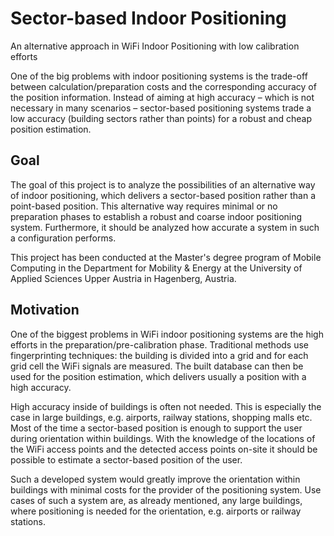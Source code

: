 # Sector-based Indoor Positioning

An alternative approach in WiFi Indoor Positioning with low calibration efforts

One of the big problems with indoor positioning systems is the trade-off between calculation/preparation costs and the corresponding accuracy of the position information. Instead of aiming at high accuracy – which is not necessary in many scenarios – sector-based positioning systems trade a low accuracy (building sectors rather than points) for a robust and cheap position estimation.

## Goal

The goal of this project is to analyze the possibilities of an alternative way of indoor positioning, which delivers a sector-based position rather than a point-based position. This alternative way requires minimal or no preparation phases to establish a robust and coarse indoor positioning system. Furthermore, it should be analyzed how accurate a system in such a configuration performs.

This project has been conducted at the Master's degree program of Mobile Computing in the Department for Mobility & Energy at the University of Applied Sciences Upper Austria in Hagenberg, Austria.

## Motivation

One of the biggest problems in WiFi indoor positioning systems are the high efforts in the preparation/pre-calibration phase. Traditional methods use fingerprinting techniques: the building is divided into a grid and for each grid cell the WiFi signals are measured. The built database can then be used for the position estimation, which delivers usually a position with a high accuracy.

High accuracy inside of buildings is often not needed. This is especially the case in large buildings, e.g. airports, railway stations, shopping malls etc. Most of the time a sector-based position is enough to support the user during orientation within buildings.
With the knowledge of the locations of the WiFi access points and the detected access points on-site it should be possible to estimate a sector-based position of the user.

Such a developed system would greatly improve the orientation within buildings with minimal costs for the provider of the positioning system. Use cases of such a system are, as already mentioned, any large buildings, where positioning is needed for the orientation, e.g. airports or railway stations.
